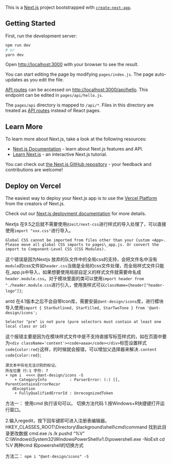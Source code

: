 This is a [Next.js](https://nextjs.org/) project bootstrapped with [`create-next-app`](https://github.com/vercel/next.js/tree/canary/packages/create-next-app).

## Getting Started

First, run the development server:

```bash
npm run dev
# or
yarn dev
```

Open [http://localhost:3000](http://localhost:3000) with your browser to see the result.

You can start editing the page by modifying `pages/index.js`. The page auto-updates as you edit the file.

[API routes](https://nextjs.org/docs/api-routes/introduction) can be accessed on [http://localhost:3000/api/hello](http://localhost:3000/api/hello). This endpoint can be edited in `pages/api/hello.js`.

The `pages/api` directory is mapped to `/api/*`. Files in this directory are treated as [API routes](https://nextjs.org/docs/api-routes/introduction) instead of React pages.

## Learn More

To learn more about Next.js, take a look at the following resources:

- [Next.js Documentation](https://nextjs.org/docs) - learn about Next.js features and API.
- [Learn Next.js](https://nextjs.org/learn) - an interactive Next.js tutorial.

You can check out [the Next.js GitHub repository](https://github.com/vercel/next.js/) - your feedback and contributions are welcome!

## Deploy on Vercel

The easiest way to deploy your Next.js app is to use the [Vercel Platform](https://vercel.com/new?utm_medium=default-template&filter=next.js&utm_source=create-next-app&utm_campaign=create-next-app-readme) from the creators of Next.js.

Check out our [Next.js deployment documentation](https://nextjs.org/docs/deployment) for more details.


Nextjs 在9.5之后就不需要使用`@zeit/next-css`进行样式的导入处理了，可以直接使用`import "xxx.css"`进行导入。


`Global CSS cannot be imported from files other than your Custom <App>. Please move all global CSS imports to pages\_app.js. Or convert the import to Component-Level CSS (CSS Modules).`

这个错误是因为Nextjs 放弃的队文件中的全局css的支持，会把文件名中没有`module`的css文件如`header.css`当做是全局的css文件处理，而全局样式文件只能在_app.js中导入，如果想要使用局部自定义的样式文件就需要命名成`header.module.css`。对于模块里面的类可以使用`import header from "./header.module.css`进行引入，使用类样式可以`className={header["header-logo"]}`;

antd 在4.1版本之后不会自带Icon库，需要安装`@ant-design/icons`库，进行模块导入使用`import { StarOutlined, StarFilled, StarTwoTone } from '@ant-design/icons';`

`Selector "pre" is not pure (pure selectors must contain at least one local class or id)`

这个报错主要是因为在模块样式文件中是不支持直接写标签样式的，如在页面中要为`<div className='content'><code>aaaa</code></div>`标签设置样式`code{color:red}`这样，的时候就会报错，可以增加父选择器来解决`.content code{color:red}`;


```
源文本中存在无法识别的标记。
所在位置 行:1 字符: 7
+ npm i  <<<< @ant-design/icons -S
    + CategoryInfo          : ParserError: (:) [], ParentContainsErrorRecor 
   dException
    + FullyQualifiedErrorId : UnrecognizedToken
```

方法一：
使用cmd 执行该句可以。
切换方法代码
1.按Windows+R快捷键打开运行窗口。

2.输入regedit，按下回车键即可进入注册表编辑器。
HKEY_CLASSES_ROOT\Directory\Background\shell\cmd\command
找到此目录更改数据
cmd.exe /s /k pushd “%V”
C:\Windows\System32\WindowsPowerShell\v1.0\powershell.exe -NoExit cd %V
两种cmd 和powershell的切换方式

方法二：
`npm i "@ant-design/icons" -S`